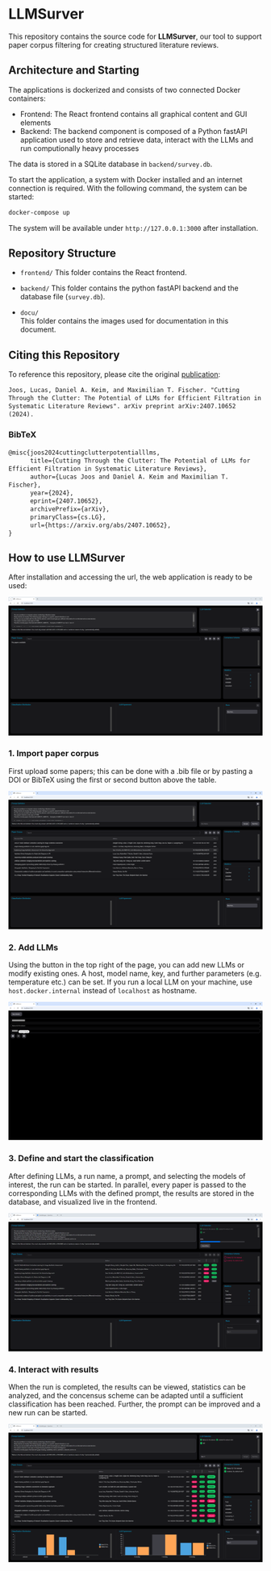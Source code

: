 # LLMSurver

This repository contains the source code for **LLMSurver**, our tool to support paper corpus filtering for creating structured literature reviews.


## Architecture and Starting

The applications is dockerized and consists of two connected Docker containers:

* Frontend: The React frontend contains all graphical content and GUI elements
* Backend: The backend component is composed of a Python fastAPI application used to store and retrieve data, interact with the LLMs and run computionally heavy processes

The data is stored in a SQLite database in `backend/survey.db`.

To start the application, a system with Docker installed and an internet connection is required.
With the following command, the system can be started:

```Bash
docker-compose up
```

The system will be available under `http://127.0.0.1:3000` after installation.


## Repository Structure

* `frontend/`
  This folder contains the React frontend.

* `backend/`
  This folder contains the python fastAPI backend and the database file (`survey.db`).

* `docu/`  
  This folder contains the images used for documentation in this document.

## Citing this Repository

To reference this repository, please cite the original [publication](https://arxiv.org/abs/2407.10652):

```
Joos, Lucas, Daniel A. Keim, and Maximilian T. Fischer. "Cutting Through the Clutter: The Potential of LLMs for Efficient Filtration in Systematic Literature Reviews". arXiv preprint arXiv:2407.10652 (2024).
```

### BibTeX

```
@misc{joos2024cuttingclutterpotentialllms,
      title={Cutting Through the Clutter: The Potential of LLMs for Efficient Filtration in Systematic Literature Reviews}, 
      author={Lucas Joos and Daniel A. Keim and Maximilian T. Fischer},
      year={2024},
      eprint={2407.10652},
      archivePrefix={arXiv},
      primaryClass={cs.LG},
      url={https://arxiv.org/abs/2407.10652}, 
}
```

## How to use LLMSurver
After installation and accessing the url, the web application is ready to be used:

![0-initial-state](docs/01.png)

### 1. Import paper corpus
First upload some papers; this can be done with a .bib file or by pasting a DOI or BibTeX using the first or second button above the table.

![01-paper-table](docs/02.png)

### 2. Add LLMs

Using the button in the top right of the page, you can add new LLMs or modify existing ones. A host, model name, key, and further parameters (e.g. temperature etc.) can be set. If you run a local LLM on your machine, use `host.docker.internal` instead of `localhost` as hostname.

![02-add-llms](docs/03.png)

### 3. Define and start the classification

After defining LLMs, a run name, a prompt, and selecting the models of interest, the run can be started. In parallel, every paper is passed to the corresponding LLMs with the defined prompt, the results are stored in the database, and visualized live in the frontend.

![03-start-run](docs/04.png)

### 4. Interact with results

When the run is completed, the results can be viewed, statistics can be analyzed, and the concensus scheme can be adapted until a sufficient classification has been reached. Further, the prompt can be improved and a new run can be started.

![04-results](docs/05.png)